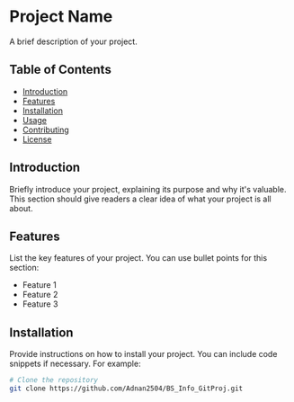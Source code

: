 # Project Name

A brief description of your project.

## Table of Contents

- [Introduction](#introduction)
- [Features](#features)
- [Installation](#installation)
- [Usage](#usage)
- [Contributing](#contributing)
- [License](#license)

## Introduction

Briefly introduce your project, explaining its purpose and why it's valuable. This section should give readers a clear idea of what your project is all about.

## Features

List the key features of your project. You can use bullet points for this section:

- Feature 1
- Feature 2
- Feature 3

## Installation

Provide instructions on how to install your project. You can include code snippets if necessary. For example:

```bash
# Clone the repository
git clone https://github.com/Adnan2504/BS_Info_GitProj.git
